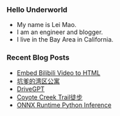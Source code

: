 ### Hello Underworld

- My name is Lei Mao.
- I am an engineer and blogger.
- I live in the Bay Area in California.


### Recent Blog Posts

<!-- BLOG-POST-LIST:START -->
- [Embed Bilibili Video to HTML](https://leimao.github.io/blog/Embed-Bilibili-Video/)
- [坑爹的湾区公寓](https://leimao.github.io/essay/%E5%9D%91%E7%88%B9%E7%9A%84%E6%B9%BE%E5%8C%BA%E5%85%AC%E5%AF%93/)
- [DriveGPT](https://leimao.github.io/blog/DriveGPT/)
- [Coyote Creek Trail徒步](https://leimao.github.io/life/Coyote-Creek-Trail/)
- [ONNX Runtime Python Inference](https://leimao.github.io/blog/ONNX-Runtime-Python-Inference/)
<!-- BLOG-POST-LIST:END -->
